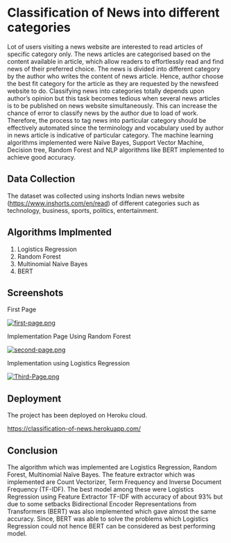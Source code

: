 
# Classification of News into different categories

Lot of users visiting a news website are interested to read articles of specific category only. The news articles are categorised based on the content available in article, which allow readers to effortlessly read and find news of their preferred choice. The news is divided into different category by the author who writes the content of news article. Hence, author choose the best fit category for the article as they are requested by the newsfeed website to do. Classifying news into categories totally depends upon author’s opinion but this task becomes tedious when several news articles is to be published on news website simultaneously. This can increase the chance of error to classify news by the author due to load of work. Therefore, the process to tag news into particular category should be effectively automated since the terminology and vocabulary used by author in news article is indicative of particular category. The machine learning algorithms implemented were Naïve Bayes, Support Vector Machine, Decision tree, Random Forest and NLP algorithms like BERT implemented to achieve good accuracy.


## Data Collection

The dataset was collected using inshorts Indian news website (https://www.inshorts.com/en/read) of different categories such as technology, business, sports, politics, entertainment.

## Algorithms Implmented

1. Logistics Regression
2. Random Forest
3. Multinomial Naive Bayes
4. BERT
## Screenshots

First Page

[![first-page.png](https://i.postimg.cc/d32rW32g/first-page.png)](https://postimg.cc/jnjD2skh)

Implementation Page Using Random Forest

[![second-page.png](https://i.postimg.cc/3WMsjS83/second-page.png)](https://postimg.cc/gLDtmKL7)

Implementation using Logistics Regression

[![Third-Page.png](https://i.postimg.cc/50XvLpK7/Third-Page.png)](https://postimg.cc/MM8v80SV)
## Deployment

The project has been deployed on Heroku cloud.

https://classification-of-news.herokuapp.com/


## Conclusion

The algorithm which was implemented are Logistics Regression, Random Forest, Multinomial Naïve Bayes. The feature extractor which was implemented are Count Vectorizer, Term Frequency and Inverse Document Frequency (TF-IDF). The best model among these were Logistics Regression using Feature Extractor TF-IDF with accuracy of about 93% but due to some setbacks Bidirectional Encoder Representations from Transformers (BERT) was also implemented which gave almost the same accuracy. Since, BERT was able to solve the problems which Logistics Regression could not hence BERT can be considered as best performing model.